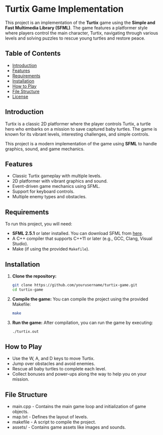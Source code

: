 # Turtix Game Implementation

This project is an implementation of the **Turtix** game using the **Simple and Fast Multimedia Library (SFML)**. The game features a platformer style where players control the main character, Turtix, navigating through various levels and solving puzzles to rescue young turtles and restore peace.

## Table of Contents
- [Introduction](#introduction)
- [Features](#features)
- [Requirements](#requirements)
- [Installation](#installation)
- [How to Play](#how-to-play)
- [File Structure](#file-structure)
- [License](#license)

## Introduction
Turtix is a classic 2D platformer where the player controls Turtix, a turtle hero who embarks on a mission to save captured baby turtles. The game is known for its vibrant levels, interesting challenges, and simple controls.

This project is a modern implementation of the game using **SFML** to handle graphics, sound, and game mechanics.

## Features
- Classic Turtix gameplay with multiple levels.
- 2D platformer with vibrant graphics and sound.
- Event-driven game mechanics using SFML.
- Support for keyboard controls.
- Multiple enemy types and obstacles.

## Requirements
To run this project, you will need:
- **SFML 2.5.1** or later installed. You can download SFML from [here](https://www.sfml-dev.org/).
- A C++ compiler that supports C++11 or later (e.g., GCC, Clang, Visual Studio).
- Make (if using the provided `Makefile`).

## Installation
1. **Clone the repository:**
   ```bash
   git clone https://github.com/yourusername/turtix-game.git
   cd turtix-game
   ```
2. **Compile the game:** You can compile the project using the provided Makefile:
   ```bash
   make
   ```
3. **Run the game:** After compilation, you can run the game by executing:
   ```bash
   ./turtix.out
   ```
   
## How to Play
- Use the W, A, and D keys to move Turtix.
- Jump over obstacles and avoid enemies.
- Rescue all baby turtles to complete each level.
- Collect bonuses and power-ups along the way to help you on your mission.


## File Structure
- main.cpp - Contains the main game loop and initialization of game objects.
- map.txt - Defines the layout of levels.
- makefile - A script to compile the project.
- assets/ - Contains game assets like images and sounds.

